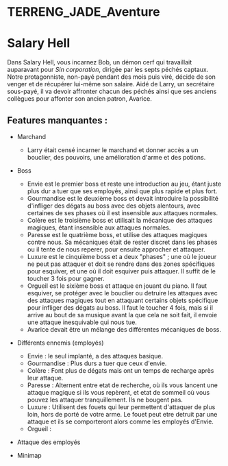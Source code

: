 # TERRENG_JADE_Aventure

# Salary Hell

Dans Salary Hell, vous incarnez Bob, un démon cerf qui travaillait auparavant pour *Sin corporation*, dirigée par les septs péchés captaux.
Notre protagonniste, non-payé pendant des mois puis viré, décide de son venger et de récupérer lui-même son salaire.
Aidé de Larry, un secrétaire sous-payé, il va devoir affronter chacun des péchés ainsi que ses anciens collègues pour affonter son ancien patron, Avarice.


## Features manquantes :
- Marchand
    - Larry était censé incarner le marchand et donner accès a un bouclier, des pouvoirs, une amélioration d'arme et des potions.
- Boss
    - Envie est le premier boss et reste une introduction au jeu, étant juste plus dur a tuer que ses employés, ainsi que plus rapide et plus fort.
    - Gourmandise est le deuxième boss et devait introduire la possibilité d'infliger des dégats au boss avec des objets alentours, avec certaines de ses phases où il est insensible aux attaques normales.
    - Colère est le troisième boss et utilisait la mécanique des attaques magiques, étant insensible aux attaques normales.
    - Paresse est le quatrième boss, et utilise des attaques magiques contre nous. Sa mécaniques était de rester discret dans les phases ou il tente de nous reperer, pour ensuite approcher et attaquer.
    - Luxure est le cinquième boss et a deux "phases" ; une où le joueur ne peut pas attaquer et doit se rendre dans des zones spécifiques pour esquiver, et une où il doit esquiver puis attaquer. Il suffit de le toucher 3 fois pour gagner.
    - Orgueil est le sixième boss et attaque en jouant du piano. Il faut esquiver, se protéger avec le bouclier ou detruire les attaques avec des attaques magiques tout en attaquant certains objets spécifique pour infliger des dégats au boss. Il faut le toucher 4 fois, mais si il arrive au bout de sa musique avant la que cela ne soit fait, il envoie une attaque inesquivable qui nous tue.
    - Avarice devait être un mélange des différentes mécaniques de boss.

- Différents ennemis (employés)
    - Envie : le seul implanté, a des attaques basique.
    - Gourmandise : Plus durs a tuer que ceux d'envie.
    - Colère : Font plus de dégats mais ont un temps de recharge après leur attaque.
    - Paresse : Alternent entre etat de recherche, où ils vous lancent une attaque magique si ils vous repèrent, et etat de sommeil où vous pouvez les attaquer tranquillement. Ils ne bougent pas.
    - Luxure : Utilisent des fouets qui leur permettent d'attaquer de plus loin, hors de porté de votre arme. Le fouet peut etre detruit par une attaque et ils se comporteront alors comme les employés d'Envie.
    - Orgueil :
- Attaque des employés
- Minimap
